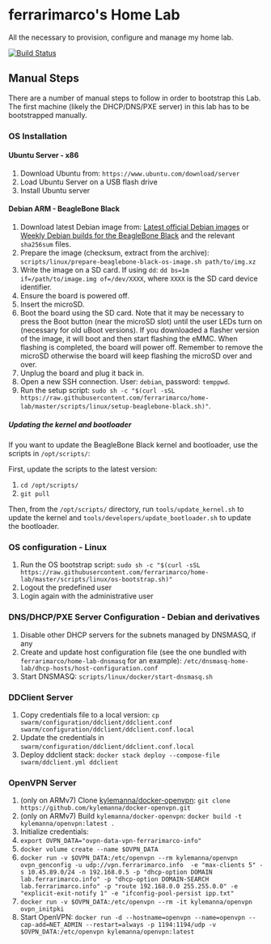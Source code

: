 # ferrarimarco's Home Lab

All the necessary to provision, configure and manage my home lab.

[![Build Status](https://travis-ci.org/ferrarimarco/home-lab.svg?branch=master)](https://travis-ci.org/ferrarimarco/home-lab)

## Manual Steps

There are a number of manual steps to follow in order to bootstrap this Lab.
The first machine (likely the DHCP/DNS/PXE server) in this lab has to be
bootstrapped manually.

### OS Installation

#### Ubuntu Server - x86

1. Download Ubuntu from: `https://www.ubuntu.com/download/server`
1. Load Ubuntu Server on a USB flash drive
1. Install Ubuntu server

#### Debian ARM - BeagleBone Black

1. Download latest Debian image from:
[Latest official Debian images](http://beagleboard.org/latest-images)
or
[Weekly Debian builds for the BeagleBone Black](https://elinux.org/Beagleboard:BeagleBoneBlack_Debian#Debian_Releases)
and the relevant `sha256sum` files.
1. Prepare the image (checksum, extract from the archive): `scripts/linux/prepare-beaglebone-black-os-image.sh path/to/img.xz`
1. Write the image on a SD card. If using `dd`:
`dd bs=1m if=/path/to/image.img of=/dev/XXXX`,
where `XXXX` is the SD card device identifier.
1. Ensure the board is powered off.
1. Insert the microSD.
1. Boot the board using the SD card.
Note that it may be necessary to press the Boot button
(near the microSD slot) until the user LEDs turn on (necessary for old uBoot
versions).
   If you downloaded a flasher version of the image, it will boot and then
   start flashing the eMMC. When flashing is completed, the board will power off.
   Remember to remove the microSD otherwise the board will keep flashing the
   microSD over and over.
1. Unplug the board and plug it back in.
1. Open a new SSH connection. User: `debian`, password: `temppwd`.
1. Run the setup script:
`sudo sh -c "$(curl -sSL https://raw.githubusercontent.com/ferrarimarco/home-lab/master/scripts/linux/setup-beaglebone-black.sh)"`.

##### Updating the kernel and bootloader

If you want to update the BeagleBone Black kernel and bootloader, use the scripts in `/opt/scripts/`:

First, update the scripts to the latest version:

1. `cd /opt/scripts/`
1. `git pull`

Then, from the `/opt/scripts/` directory, run `tools/update_kernel.sh` to update the kernel and `tools/developers/update_bootloader.sh` to update the bootloader.

### OS configuration - Linux

1. Run the OS bootstrap script: `sudo sh -c "$(curl -sSL https://raw.githubusercontent.com/ferrarimarco/home-lab/master/scripts/linux/os-bootstrap.sh)"`
1. Logout the predefined user
1. Login again with the administrative user

### DNS/DHCP/PXE Server Configuration - Debian and derivatives

1. Disable other DHCP servers for the subnets managed by DNSMASQ, if any
1. Create and update host configuration file (see the one bundled with `ferrarimarco/home-lab-dnsmasq` for an example): `/etc/dnsmasq-home-lab/dhcp-hosts/host-configuration.conf`
1. Start DNSMASQ: `scripts/linux/docker/start-dnsmasq.sh`

### DDClient Server

1. Copy credentials file to a local version: `cp swarm/configuration/ddclient/ddclient.conf swarm/configuration/ddclient/ddclient.conf.local`
1. Update the credentials in `swarm/configuration/ddclient/ddclient.conf.local`
1. Deploy ddclient stack: `docker stack deploy --compose-file swarm/ddclient.yml ddclient`

### OpenVPN Server

1. (only on ARMv7) Clone [kylemanna/docker-openvpn](https://github.com/kylemanna/docker-openvpn.git): `git clone https://github.com/kylemanna/docker-openvpn.git`
1. (only on ARMv7) Build `kylemanna/docker-openvpn`: `docker build -t kylemanna/openvpn:latest .`
1. Initialize credentials:
  1. `export OVPN_DATA="ovpn-data-vpn-ferrarimarco-info"`
  1. `docker volume create --name $OVPN_DATA`
  1. `docker run -v $OVPN_DATA:/etc/openvpn --rm kylemanna/openvpn ovpn_genconfig -u udp://vpn.ferrarimarco.info  -e "max-clients 5" -s 10.45.89.0/24 -n 192.168.0.5 -p "dhcp-option DOMAIN lab.ferrarimarco.info" -p "dhcp-option DOMAIN-SEARCH lab.ferrarimarco.info" -p "route 192.168.0.0 255.255.0.0" -e "explicit-exit-notify 1" -e "ifconfig-pool-persist ipp.txt"`
  1. `docker run -v $OVPN_DATA:/etc/openvpn --rm -it kylemanna/openvpn ovpn_initpki`
1. Start OpenVPN: `docker run -d --hostname=openvpn --name=openvpn --cap-add=NET_ADMIN --restart=always -p 1194:1194/udp -v $OVPN_DATA:/etc/openvpn kylemanna/openvpn:latest`
